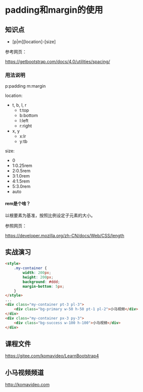 padding和margin的使用
====================

## 知识点

* [p|m][location]-[size]

参考网页：

https://getbootstrap.com/docs/4.0/utilities/spacing/

### 用法说明

p:padding
m:margin

location:
- t, b, l, r
  - t:top
  - b:bottom
  - l:left
  - r:right
- x, y
  - x:lr
  - y:tb

size:
- 0
- 1:0.25rem
- 2:0.5rem
- 3:1.0rem
- 4:1.5rem
- 5:3.0rem
- auto

#### rem是个啥？

以根要素为基准，按照比例设定子元素的大小。

参照网页：

https://developer.mozilla.org/zh-CN/docs/Web/CSS/length

## 实战演习

~~~html
<style>
    .my-container {
        width: 200px;
        height: 200px;
        background: #ddd;
        margin-bottom: 5px;
    }
</style>
...
<div class="my-container pt-3 pl-3">
    <div class="bg-primary w-50 h-50 pt-1 pl-2">小马视频</div>
</div>
<div class="my-container px-3 py-3">
    <div class="bg-success w-100 h-100">小马视频</div>
</div>
~~~

## 课程文件

https://gitee.com/komavideo/LearnBootstrap4

## 小马视频频道

http://komavideo.com
